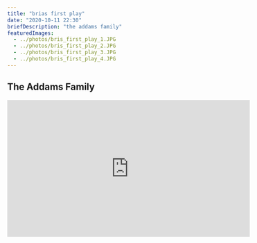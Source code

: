 ```yaml
---
title: "brias first play"
date: "2020-10-11 22:30"
briefDescription: "the addams family"
featuredImages:
  - ../photos/bris_first_play_1.JPG
  - ../photos/bris_first_play_2.JPG
  - ../photos/bris_first_play_3.JPG
  - ../photos/bris_first_play_4.JPG
---
```


## The Addams Family

<iframe width="560" height="315" src="https://www.youtube.com/embed/xiLvUSavKAU" frameborder="0" allow="accelerometer; autoplay; clipboard-write; encrypted-media; gyroscope; picture-in-picture" allowfullscreen></iframe>
